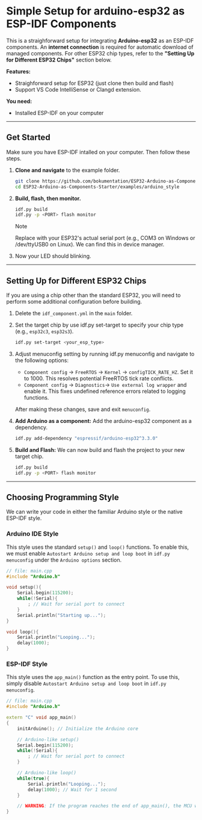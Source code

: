 # Simple Setup for arduino-esp32 as ESP-IDF Components

This is a straighforward setup for integrating **Arduino-esp32** as an ESP-IDF components. An **internet connection** is required for automatic download of managed components. For other ESP32 chip types, refer to the **"Setting Up for Different ESP32 Chips"** section below.

**Features:**
- Straighforward setup for ESP32 (just clone then build and flash)
- Support VS Code IntelliSense or Clangd extension.

**You need:**
- Installed ESP-IDF on your computer

---
## Get Started
Make sure you have ESP-IDF intalled on your computer. Then follow these steps.
1. **Clone and navigate** to the example folder.
    ```bash
    git clone https://github.com/bokumentation/ESP32-Arduino-as-Components-Starter.git
    cd ESP32-Arduino-as-Components-Starter/examples/arduino_style
    ```
2. **Build, flash, then monitor.**
    ```bash
    idf.py build
    idf.py -p <PORT> flash monitor
    ```
    >[!NOTE]
    > Replace <PORT> with your ESP32's actual serial port (e.g., COM3 on Windows or /dev/ttyUSB0 on Linux). We can find this in device manager.
3. Now your LED should blinking.

---
## Setting Up for Different ESP32 Chips
If you are using a chip other than the standard ESP32, you will need to perform some additional configuration before building.
1. Delete the `idf_component.yml` in the `main` folder.
2. Set the target chip by use idf.py set-target to specify your chip type (e.g., `esp32c3`, `esp32s3`).
    ```bash
    idf.py set-target <your_esp_type>
    ```
3. Adjust menuconfig setting by running idf.py menuconfig and navigate to the following options:
    - `Component config` -> `FreeRTOS` -> `Kernel` -> `configTICK_RATE_HZ`. Set it to 1000. This resolves potential FreeRTOS tick rate conflicts.
    - `Component config` -> `Diagnostics`-> `Use external log wrapper` and enable it. This fixes undefined reference errors related to logging functions.

    After making these changes, save and exit `menuconfig`.

4. **Add Arduino as a component:** Add the arduino-esp32 component as a dependency.
    ```bash
    idf.py add-dependency "espressif/arduino-esp32^3.3.0"
    ```
5. **Build and Flash:** We can now build and flash the project to your new target chip.
    ```bash
    idf.py build
    idf.py -p <PORT> flash monitor
    ```

---
## Choosing Programming Style

We can write your code in either the familiar Arduino style or the native ESP-IDF style.

### Arduino IDE Style
This style uses the standard `setup()` and `loop()` functions. To enable this, we must enable `Autostart Arduino setup and loop boot` in `idf.py menuconfig` under the `Arduino options` section.

```cpp
// file: main.cpp
#include "Arduino.h"

void setup(){
    Serial.begin(115200);
    while(!Serial){
        ; // Wait for serial port to connect
    }
    Serial.println("Starting up...");
}

void loop(){
    Serial.println("Looping...");
    delay(1000);
}
```


### ESP-IDF Style
This style uses the `app_main()` function as the entry point. To use this, simply disable `Autostart Arduino setup and loop boot` in `idf.py menuconfig`.
```cpp
// file: main.cpp
#include "Arduino.h"

extern "C" void app_main()
{
    initArduino(); // Initialize the Arduino core

    // Arduino-like setup()
    Serial.begin(115200);
    while(!Serial){
        ; // Wait for serial port to connect
    }

    // Arduino-like loop()
    while(true){
        Serial.println("Looping...");
        delay(1000); // Wait for 1 second
    }

    // WARNING: If the program reaches the end of app_main(), the MCU will restart.
}
```